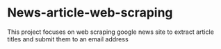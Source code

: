 # News-article-web-scraping
This project focuses on web scraping google news site to extract article titles and submit them to an email address
